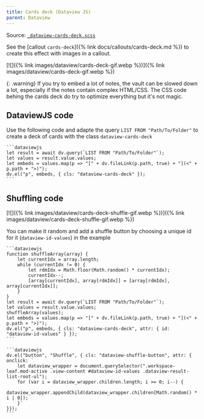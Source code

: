 ```yaml
---
title: Cards deck (Dataview JS)
parent: Dataview
---
```


Source: [`_dataview-cards-deck.scss`](https://github.com/ElsaTam/obsidian-fancy-a-story/blob/main/snippets/plugins/community/dataview/_dataview-cards-deck.scss)

See the [callout `cards-deck`]({% link docs/callouts/cards-deck.md %}) to create this effect with images in a callout.

[![]({% link images/dataview/cards-deck-gif.webp %})]({% link images/dataview/cards-deck-gif.webp %})

{: .warning}
If you try to embed a lot of notes, the vault can be slowed down a lot, especially if the notes contain complex HTML/CSS. The CSS code behing the cards deck do try to optimize everything but it's not magic.

## DataviewJS code

Use the following code and adapte the query `LIST FROM "Path/To/Folder"` to create a deck of cards with the class `dataview-cards-deck`
````
```dataviewjs
let result = await dv.query(`LIST FROM "Path/To/Folder"`);
let values = result.value.values;
let embeds = values.map(p => "[" + dv.fileLink(p.path, true) + "](<" + p.path + ">)");
dv.el("p", embeds, { cls: "dataview-cards-deck" });
```
````

## Shuffling code

[![]({% link images/dataview/cards-deck-shuffle-gif.webp %})]({% link images/dataview/cards-deck-shuffle-gif.webp %})

You can make it random and add a shuffle button by choosing a unique id for it (`dataview-id-values`) in the example
````
```dataviewjs
function shuffleArray(array) {
    let currentIdx = array.length;
    while (currentIdx != 0) {
        let rdmIdx = Math.floor(Math.random() * currentIdx);
        currentIdx--;
        [array[currentIdx], array[rdmIdx]] = [array[rdmIdx], array[currentIdx]];
    }
}
let result = await dv.query(`LIST FROM "Path/To/Folder"`);
let values = result.value.values;
shuffleArray(values);
let embeds = values.map(p => "[" + dv.fileLink(p.path, true) + "](<" + p.path + ">)");
dv.el("p", embeds, { cls: "dataview-cards-deck", attr: { id: "dataview-id-values" } });
```

```dataviewjs
dv.el("button", "Shuffle", { cls: "dataview-shuffle-button", attr: { onclick: `
    let dataview_wrapper = document.querySelector(".workspace-leaf.mod-active .view-content #dataview-id-values .dataview-result-list-root-ul");
    for (var i = dataview_wrapper.children.length; i >= 0; i--) {
        dataview_wrapper.appendChild(dataview_wrapper.children[Math.random() * i | 0]);
    }`
}});
```
````